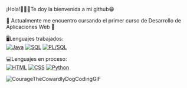  ¡Hola!🙋🏻‍♂️Te doy la bienvenida a mi github😁

🌱 Actualmente me encuentro cursando el primer curso de Desarrollo de Aplicaciones Web 🌱

🖥️Lenguajes trabajados: </br>
 [![Java](https://img.shields.io/badge/Java-%20-blue)]()
 [![SQL](https://img.shields.io/badge/SQL-%20-lightgrey)]()
 [![PL/SQL](https://img.shields.io/badge/PL%2FSQL-%20-orange)]()

💻Lenguajes en proceso: </br>
[![HTML](https://img.shields.io/badge/HTML-%20-red)]()
[![CSS](https://img.shields.io/badge/CSS-%20-green)]()
[![Python](https://img.shields.io/badge/Python-%20-9cf)]()

![CourageTheCowardlyDogCodingGIF](https://user-images.githubusercontent.com/92629872/228268345-90ab740e-8946-4dec-9fae-add26200db57.gif)


<!--
**MiguelMoralesLopez/MiguelMoralesLopez** is a ✨ _special_ ✨ repository because its `README.md` (this file) appears on your GitHub profile.

Here are some ideas to get you started:

- 🔭 I’m currently working on ...
-  I’m currently learning ...
- 👯 I’m looking to collaborate on ...
- 🤔 I’m looking for help with ...
- 💬 Ask me about ...
- 📫 How to reach me: ...
- 😄 Pronouns: ...
- ⚡ Fun fact: ...
-->
